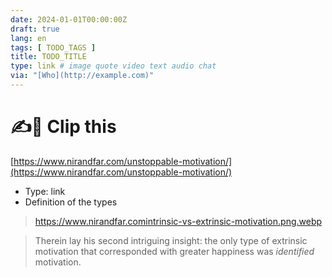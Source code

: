 ```yaml
---
date: 2024-01-01T00:00:00Z
draft: true
lang: en
tags: [ TODO_TAGS ]
title: TODO_TITLE
type: link # image quote video text audio chat
via: "[Who](http://example.com)"
---
```



# ✍️📎 Clip this
[https://www.nirandfar.com/unstoppable-motivation/](https://www.nirandfar.com/unstoppable-motivation/)

* Type: link
* Definition of the types

> https://www.nirandfar.comintrinsic-vs-extrinsic-motivation.png.webp


> Therein lay his second intriguing insight: the only type of extrinsic motivation that corresponded with greater happiness was *identified* motivation.

